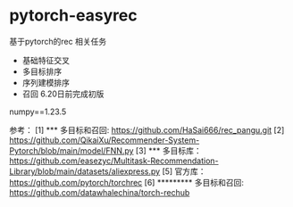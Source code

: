 # pytorch-easyrec
基于pytorch的rec 相关任务
- 基础特征交叉
- 多目标排序
- 序列建模排序
- 召回
6.20日前完成初版

numpy==1.23.5

参考：
[1] *** 多目标和召回: https://github.com/HaSai666/rec_pangu.git
[2] https://github.com/QikaiXu/Recommender-System-Pytorch/blob/main/model/FNN.py
[3] *** 多目标库：https://github.com/easezyc/Multitask-Recommendation-Library/blob/main/datasets/aliexpress.py
[5] 官方库：https://github.com/pytorch/torchrec
[6] ********* 多目标和召回: https://github.com/datawhalechina/torch-rechub
